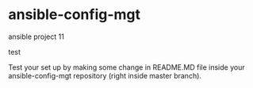 # ansible-config-mgt
ansible project 11


test


Test your set up by making some change in README.MD file inside your ansible-config-mgt repository (right inside master branch).
